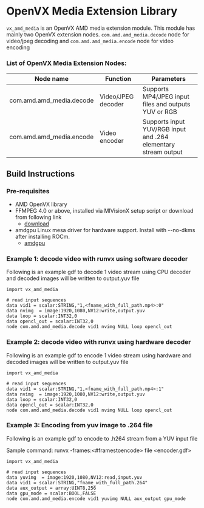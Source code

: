 # OpenVX Media Extension Library

`vx_amd_media` is an OpenVX AMD media extension module. This module has mainly two OpenVX extension nodes. `com.amd.amd_media.decode` node for video/jpeg decoding and `com.amd.amd_media.encode` node for video encoding

### List of OpenVX Media Extension Nodes:

| Node name                | Function           | Parameters                                                     |
|--------------------------|--------------------|----------------------------------------------------------------|
| com.amd.amd_media.decode | Video/JPEG decoder | Supports MP4/JPEG input files and outputs YUV or RGB           |
| com.amd.amd_media.encode | Video encoder      | Supports input YUV/RGB input and .264 elementary stream output |

## Build Instructions

### Pre-requisites

* AMD OpenVX library
* FFMPEG 4.0 or above, installed via MIVisionX setup script or download from following link
    - [download](https://ffmpeg.org/download.html)
* amdgpu Linux mesa driver for hardware support. Install with --no-dkms after installing ROCm.
    - [amdgpu](https://amdgpu-install.readthedocs.io/en/latest/)

### Example 1: decode video with runvx using software decoder

Following is an example gdf to decode 1 video stream using CPU decoder and decoded images will be written to output.yuv file

```
import vx_amd_media

# read input sequences
data vid1 = scalar:STRING,"1,<fname_with_full_path.mp4>:0"
data nvimg  = image:1920,1080,NV12:write,output.yuv
data loop = scalar:INT32,0
data opencl_out = scalar:INT32,0
node com.amd.amd_media.decode vid1 nvimg NULL loop opencl_out
```

### Example 2: decode video with runvx using hardware decoder

Following is an example gdf to encode 1 video stream using hardware and decoded images will be written to output.yuv file

```
import vx_amd_media

# read input sequences
data vid1 = scalar:STRING,"1,<fname_with_full_path.mp4>:1"
data nvimg  = image:1920,1080,NV12:write,output.yuv
data loop = scalar:INT32,0
data opencl_out = scalar:INT32,0
node com.amd.amd_media.decode vid1 nvimg NULL loop opencl_out
```

### Example 3: Encoding from yuv image to .264 file

Following is an example gdf to encode to .h264 stream from a YUV input file

Sample command: runvx -frames:<#framestoencode> file <encoder.gdf>

```
import vx_amd_media

# read input sequences
data yuvimg  = image:1920,1080,NV12:read,input.yuv
data vid1 = scalar:STRING,"fname_with_full_path.264"
data aux_output = array:UINT8,256
data gpu_mode = scalar:BOOL,FALSE
node com.amd.amd_media.encode vid1 yuvimg NULL aux_output gpu_mode
```
